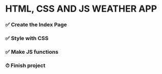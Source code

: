 <h1> HTML, CSS AND JS WEATHER APP</h1>
<h3>✅ Create the Index Page</h3>

<h3>✅ Style with CSS</h3>

<h3>✅ Make JS functions</h3>

<h3>⏱ Finish project</h3>
